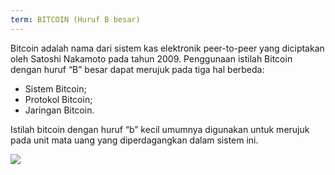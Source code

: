 ```yaml
---
term: BITCOIN (Huruf B besar)
---
```


Bitcoin adalah nama dari sistem kas elektronik peer-to-peer yang diciptakan oleh Satoshi Nakamoto pada tahun 2009. Penggunaan istilah Bitcoin dengan huruf “B” besar dapat merujuk pada tiga hal berbeda:
* Sistem Bitcoin;
* Protokol Bitcoin;
* Jaringan Bitcoin.

Istilah bitcoin dengan huruf “b” kecil umumnya digunakan untuk merujuk pada unit mata uang yang diperdagangkan dalam sistem ini.

![](../../dictionnaire/assets/41.png)